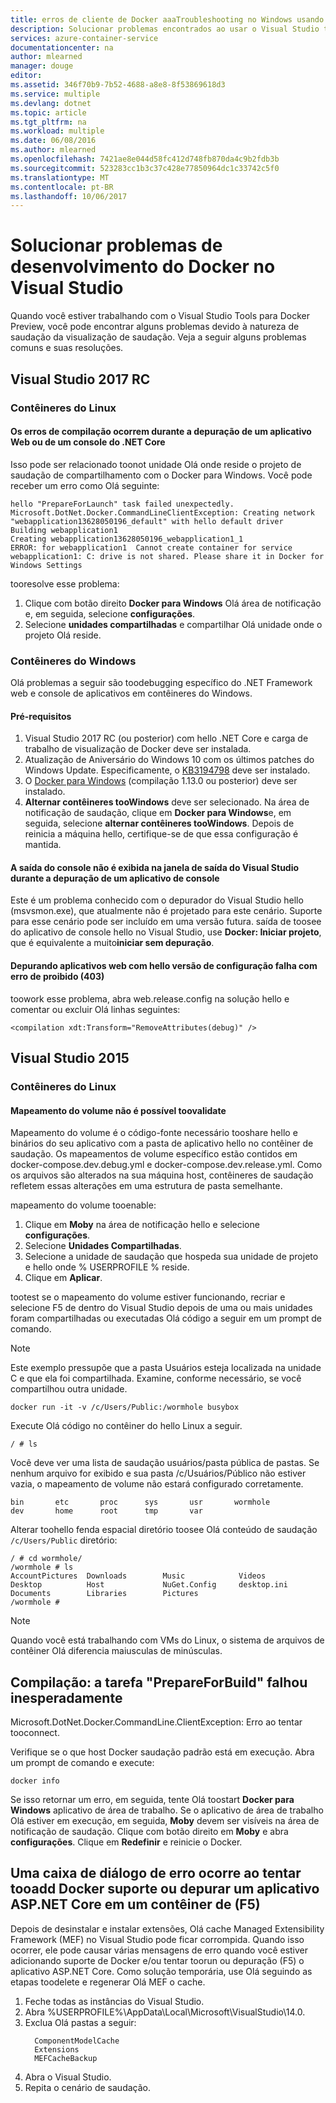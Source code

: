 ```yaml
---
title: erros de cliente de Docker aaaTroubleshooting no Windows usando o Visual Studio | Microsoft Docs
description: Solucionar problemas encontrados ao usar o Visual Studio toocreate e implantar tooDocker de aplicativos web no Windows usando o Visual Studio.
services: azure-container-service
documentationcenter: na
author: mlearned
manager: douge
editor: 
ms.assetid: 346f70b9-7b52-4688-a8e8-8f53869618d3
ms.service: multiple
ms.devlang: dotnet
ms.topic: article
ms.tgt_pltfrm: na
ms.workload: multiple
ms.date: 06/08/2016
ms.author: mlearned
ms.openlocfilehash: 7421ae8e044d58fc412d748fb870da4c9b2fdb3b
ms.sourcegitcommit: 523283cc1b3c37c428e77850964dc1c33742c5f0
ms.translationtype: MT
ms.contentlocale: pt-BR
ms.lasthandoff: 10/06/2017
---
```

# <a name="troubleshoot-visual-studio-docker-development"></a>Solucionar problemas de desenvolvimento do Docker no Visual Studio

Quando você estiver trabalhando com o Visual Studio Tools para Docker Preview, você pode encontrar alguns problemas devido à natureza de saudação da visualização de saudação.
Veja a seguir alguns problemas comuns e suas resoluções.  

## <a name="visual-studio-2017-rc"></a>Visual Studio 2017 RC

### <a name="linux-containers"></a>**Contêineres do Linux**

####  <a name="build-errors-occur-when-debugging-a-net-core-web-or-console-application"></a>Os erros de compilação ocorrem durante a depuração de um aplicativo Web ou de um console do .NET Core  

Isso pode ser relacionado toonot unidade Olá onde reside o projeto de saudação de compartilhamento com o Docker para Windows.  Você pode receber um erro como Olá seguinte:

```
hello "PrepareForLaunch" task failed unexpectedly.
Microsoft.DotNet.Docker.CommandLineClientException: Creating network "webapplication13628050196_default" with hello default driver
Building webapplication1
Creating webapplication13628050196_webapplication1_1
ERROR: for webapplication1  Cannot create container for service webapplication1: C: drive is not shared. Please share it in Docker for Windows Settings
```
tooresolve esse problema:

1. Clique com botão direito **Docker para Windows** Olá área de notificação e, em seguida, selecione **configurações**.  
2. Selecione **unidades compartilhadas** e compartilhar Olá unidade onde o projeto Olá reside.

### <a name="windows-containers"></a>**Contêineres do Windows**

Olá problemas a seguir são toodebugging específico do .NET Framework web e console de aplicativos em contêineres do Windows.

#### <a name="prerequisites"></a>Pré-requisitos

1. Visual Studio 2017 RC (ou posterior) com hello .NET Core e carga de trabalho de visualização de Docker deve ser instalada.
2. Atualização de Aniversário do Windows 10 com os últimos patches do Windows Update. Especificamente, o [KB3194798](https://support.microsoft.com/en-us/help/3194798/cumulative-update-for-windows-10-version-1607-and-windows-server-2016-october-11,-2016) deve ser instalado. 
3. O [Docker para Windows](https://docs.docker.com/docker-for-windows/) (compilação 1.13.0 ou posterior) deve ser instalado.
4. **Alternar contêineres tooWindows** deve ser selecionado. Na área de notificação de saudação, clique em **Docker para Windows**e, em seguida, selecione **alternar contêineres tooWindows**. Depois de reinicia a máquina hello, certifique-se de que essa configuração é mantida.

#### <a name="console-output-does-not-appear-in-visual-studios-output-window-while-debugging-a-console-application"></a>A saída do console não é exibida na janela de saída do Visual Studio durante a depuração de um aplicativo de console

Este é um problema conhecido com o depurador do Visual Studio hello (msvsmon.exe), que atualmente não é projetado para este cenário. Suporte para esse cenário pode ser incluído em uma versão futura. saída de toosee do aplicativo de console hello no Visual Studio, use **Docker: Iniciar projeto**, que é equivalente a muito**iniciar sem depuração**.

#### <a name="debugging-web-applications-with-hello-release-configuration-fails-with-403-forbidden-error"></a>Depurando aplicativos web com hello versão de configuração falha com erro de proibido (403)

toowork esse problema, abra web.release.config na solução hello e comentar ou excluir Olá linhas seguintes:

```
<compilation xdt:Transform="RemoveAttributes(debug)" />
```

## <a name="visual-studio-2015"></a>Visual Studio 2015

### <a name="linux-containers"></a>**Contêineres do Linux**

#### <a name="unable-toovalidate-volume-mapping"></a>Mapeamento do volume não é possível toovalidate
Mapeamento do volume é o código-fonte necessário tooshare hello e binários do seu aplicativo com a pasta de aplicativo hello no contêiner de saudação.  Os mapeamentos de volume específico estão contidos em docker-compose.dev.debug.yml e docker-compose.dev.release.yml. Como os arquivos são alterados na sua máquina host, contêineres de saudação refletem essas alterações em uma estrutura de pasta semelhante.

mapeamento do volume tooenable:

1. Clique em **Moby** na área de notificação hello e selecione **configurações**.
2. Selecione **Unidades Compartilhadas**.
3. Selecione a unidade de saudação que hospeda sua unidade de projeto e hello onde % USERPROFILE % reside.
4. Clique em **Aplicar**.

tootest se o mapeamento do volume estiver funcionando, recriar e selecione F5 de dentro do Visual Studio depois de uma ou mais unidades foram compartilhadas ou executadas Olá código a seguir em um prompt de comando.

> [!NOTE]
> Este exemplo pressupõe que a pasta Usuários esteja localizada na unidade C e que ela foi compartilhada.
> Examine, conforme necessário, se você compartilhou outra unidade.

```
docker run -it -v /c/Users/Public:/wormhole busybox
```

Execute Olá código no contêiner do hello Linux a seguir.

```
/ # ls
```

Você deve ver uma lista de saudação usuários/pasta pública de pastas. Se nenhum arquivo for exibido e sua pasta /c/Usuários/Público não estiver vazia, o mapeamento de volume não estará configurado corretamente.

```
bin       etc       proc      sys       usr       wormhole
dev       home      root      tmp       var
```

Alterar toohello fenda espacial diretório toosee Olá conteúdo de saudação `/c/Users/Public` diretório:

```
/ # cd wormhole/
/wormhole # ls
AccountPictures  Downloads        Music            Videos
Desktop          Host             NuGet.Config     desktop.ini
Documents        Libraries        Pictures
/wormhole #
```

> [!NOTE]
> Quando você está trabalhando com VMs do Linux, o sistema de arquivos de contêiner Olá diferencia maiusculas de minúsculas.

## <a name="build-prepareforbuild-task-failed-unexpectedly"></a>Compilação: a tarefa "PrepareForBuild" falhou inesperadamente

Microsoft.DotNet.Docker.CommandLine.ClientException: Erro ao tentar tooconnect.

Verifique se o que host Docker saudação padrão está em execução. Abra um prompt de comando e execute:

```
docker info
```

Se isso retornar um erro, em seguida, tente Olá toostart **Docker para Windows** aplicativo de área de trabalho. Se o aplicativo de área de trabalho Olá estiver em execução, em seguida, **Moby** devem ser visíveis na área de notificação de saudação. Clique com botão direito em **Moby** e abra **configurações**. Clique em **Redefinir** e reinicie o Docker.

## <a name="an-error-dialog-occurs-when-attempting-tooadd-docker-support-or-debug-f5-an-aspnet-core-application-in-a-container"></a>Uma caixa de diálogo de erro ocorre ao tentar tooadd Docker suporte ou depurar um aplicativo ASP.NET Core em um contêiner de (F5)

Depois de desinstalar e instalar extensões, Olá cache Managed Extensibility Framework (MEF) no Visual Studio pode ficar corrompida. Quando isso ocorrer, ele pode causar várias mensagens de erro quando você estiver adicionando suporte de Docker e/ou tentar toorun ou depuração (F5) o aplicativo ASP.NET Core. Como solução temporária, use Olá seguindo as etapas toodelete e regenerar Olá MEF o cache.

1. Feche todas as instâncias do Visual Studio.
1. Abra %USERPROFILE%\AppData\Local\Microsoft\VisualStudio\14.0\.
1. Exclua Olá pastas a seguir:
     ```
       ComponentModelCache
       Extensions
       MEFCacheBackup
    ```
1. Abra o Visual Studio.
1. Repita o cenário de saudação.
